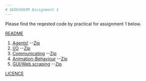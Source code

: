 ```yaml
---
# GEOG5003M Assignment 1
---
```


Please find the reqested code by practical for assignment 1 below.

[README](https://github.com/gy21cdl/gy21cdl.github.io/blob/main/GEOG5003M_README.txt)

1. [Agents!](https://github.com/gy21cdl/Agents.git)
	--[Zip](https://1drv.ms/u/s!Ajj1Hqr21ibPgXFbUcRQ7RQBP1fE?e=PBtc7p)
2. [I/O](https://github.com/gy21cdl/I-O.git)
	--[Zip](https://1drv.ms/u/s!Ajj1Hqr21ibPgXJgpTuqBiUVrJN9?e=7fi9aQ)
3. [Communicating](https://github.com/gy21cdl/Communicating.git)
	--[Zip](https://1drv.ms/u/s!Ajj1Hqr21ibPgXMqn6-9uuqVCOps?e=sWbWsT)
4. [Animation-Behaviour](https://github.com/gy21cdl/Animation-Behaviour.git)
	--[Zip](https://1drv.ms/u/s!Ajj1Hqr21ibPgXW9JjJdRZBPaqGl?e=6dprPe)
5. [GUI/Web scraping](https://github.com/gy21cdl/GUI-Web-scraping.git)
	--[Zip](https://1drv.ms/u/s!Ajj1Hqr21ibPgXRPTMM9kNF1X8I3?e=rjyKCG)

[LICENCE](https://github.com/gy21cdl/gy21cdl.github.io/blob/dc4b171467363dd3601cd38f588a60d2e6a9d5d4/GEOG5003M_LICENCE.txt)
